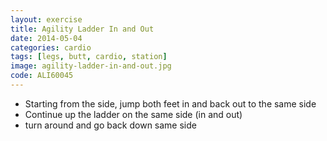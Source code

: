```yaml
---
layout: exercise
title: Agility Ladder In and Out
date: 2014-05-04
categories: cardio
tags: [legs, butt, cardio, station]
image: agility-ladder-in-and-out.jpg
code: ALI60045
---
```


- Starting from the side, jump both feet in and back out to the same side
- Continue up the ladder on the same side (in and out)
- turn around and go back down same side
